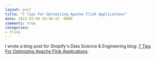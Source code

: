 ```yaml
---
layout: post
title: "7 Tips For Optimizing Apache Flink Applications"
date: 2022-03-08 20:40:23 -0800
comments: true
categories: 
- Flink
---
```


I wrote a blog post for Shopify's Data Science & Engineering blog: [7 Tips For Optimizing Apache Flink Applications](https://shopify.engineering/optimizing-apache-flink-applications-tips).
